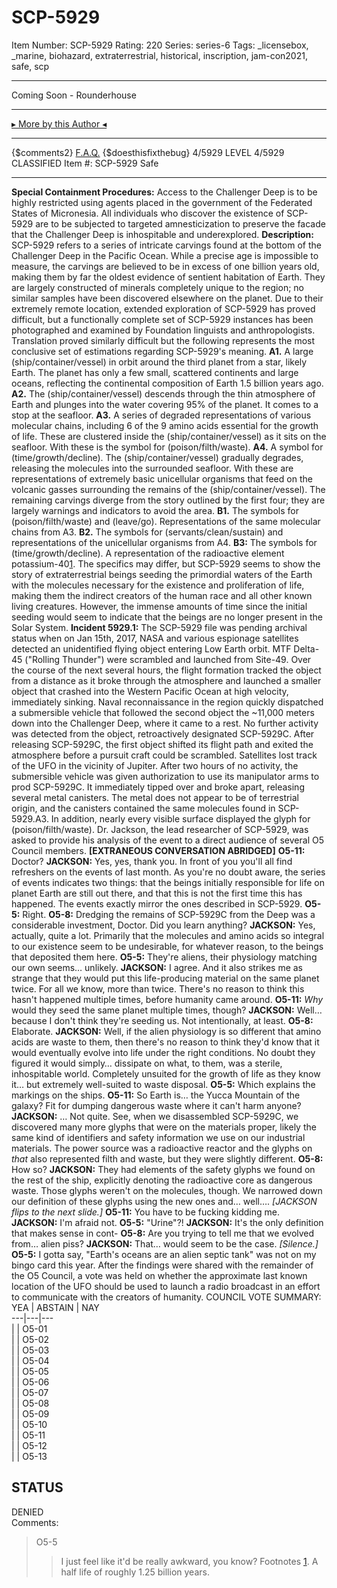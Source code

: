 # SCP-5929
Item Number: SCP-5929
Rating: 220
Series: series-6
Tags: _licensebox, _marine, biohazard, extraterrestrial, historical, inscription, jam-con2021, safe, scp

---

Coming Soon - Rounderhouse
* * *
[▸ More by this Author ◂](http://www.scp-wiki.net/rounderhouse-s-author-page)
* * *
{$comments2}
[F.A.Q.](https://scp-wiki.wikidot.com/component:info-ayers)
{$doesthisfixthebug}
4/5929 LEVEL 4/5929
CLASSIFIED
Item #: SCP-5929
Safe
* * *
**Special Containment Procedures:** Access to the Challenger Deep is to be highly restricted using agents placed in the government of the Federated States of Micronesia. All individuals who discover the existence of SCP-5929 are to be subjected to targeted amnesticization to preserve the facade that the Challenger Deep is inhospitable and underexplored.
**Description:** SCP-5929 refers to a series of intricate carvings found at the bottom of the Challenger Deep in the Pacific Ocean. While a precise age is impossible to measure, the carvings are believed to be in excess of one billion years old, making them by far the oldest evidence of sentient habitation of Earth. They are largely constructed of minerals completely unique to the region; no similar samples have been discovered elsewhere on the planet.
Due to their extremely remote location, extended exploration of SCP-5929 has proved difficult, but a functionally complete set of SCP-5929 instances has been photographed and examined by Foundation linguists and anthropologists. Translation proved similarly difficult but the following represents the most conclusive set of estimations regarding SCP-5929's meaning.
**A1.** A large (ship/container/vessel) in orbit around the third planet from a star, likely Earth. The planet has only a few small, scattered continents and large oceans, reflecting the continental composition of Earth 1.5 billion years ago.
**A2.** The (ship/container/vessel) descends through the thin atmosphere of Earth and plunges into the water covering 95% of the planet. It comes to a stop at the seafloor.
**A3.** A series of degraded representations of various molecular chains, including 6 of the 9 amino acids essential for the growth of life. These are clustered inside the (ship/container/vessel) as it sits on the seafloor. With these is the symbol for (poison/filth/waste).
**A4.** A symbol for (time/growth/decline). The (ship/container/vessel) gradually degrades, releasing the molecules into the surrounded seafloor. With these are representations of extremely basic unicellular organisms that feed on the volcanic gasses surrounding the remains of the (ship/container/vessel).
The remaining carvings diverge from the story outlined by the first four; they are largely warnings and indicators to avoid the area.
**B1.** The symbols for (poison/filth/waste) and (leave/go). Representations of the same molecular chains from A3.
**B2.** The symbols for (servants/clean/sustain) and representations of the unicellular organisms from A4.
**B3:** The symbols for (time/growth/decline). A representation of the radioactive element potassium-40[1](javascript:;).
The specifics may differ, but SCP-5929 seems to show the story of extraterrestrial beings seeding the primordial waters of the Earth with the molecules necessary for the existence and proliferation of life, making them the indirect creators of the human race and all other known living creatures. However, the immense amounts of time since the initial seeding would seem to indicate that the beings are no longer present in the Solar System.
**Incident 5929.1:** The SCP-5929 file was pending archival status when on Jan 15th, 2017, NASA and various espionage satellites detected an unidentified flying object entering Low Earth orbit. MTF Delta-45 ("Rolling Thunder") were scrambled and launched from Site-49. Over the course of the next several hours, the flight formation tracked the object from a distance as it broke through the atmosphere and launched a smaller object that crashed into the Western Pacific Ocean at high velocity, immediately sinking. Naval reconnaissance in the region quickly dispatched a submersible vehicle that followed the second object the ~11,000 meters down into the Challenger Deep, where it came to a rest. No further activity was detected from the object, retroactively designated SCP-5929C.
After releasing SCP-5929C, the first object shifted its flight path and exited the atmosphere before a pursuit craft could be scrambled. Satellites lost track of the UFO in the vicinity of Jupiter.
After two hours of no activity, the submersible vehicle was given authorization to use its manipulator arms to prod SCP-5929C. It immediately tipped over and broke apart, releasing several metal canisters. The metal does not appear to be of terrestrial origin, and the canisters contained the same molecules found in SCP-5929.A3. In addition, nearly every visible surface displayed the glyph for (poison/filth/waste).
Dr. Jackson, the lead researcher of SCP-5929, was asked to provide his analysis of the event to a direct audience of several O5 Council members.
**[EXTRANEOUS CONVERSATION ABRIDGED]**
**O5-11:** Doctor?
**JACKSON:** Yes, yes, thank you. In front of you you'll all find refreshers on the events of last month. As you're no doubt aware, the series of events indicates two things: that the beings initially responsible for life on planet Earth are still out there, and that this is not the first time this has happened. The events exactly mirror the ones described in SCP-5929.
**O5-5:** Right.
**O5-8:** Dredging the remains of SCP-5929C from the Deep was a considerable investment, Doctor. Did you learn anything?
**JACKSON:** Yes, actually, quite a lot. Primarily that the molecules and amino acids so integral to our existence seem to be undesirable, for whatever reason, to the beings that deposited them here.
**O5-5:** They're aliens, their physiology matching our own seems… unlikely.
**JACKSON:** I agree. And it also strikes me as strange that they would put this life-producing material on the same planet twice. For all we know, more than twice. There's no reason to think this hasn't happened multiple times, before humanity came around.
**O5-11:** _Why_ would they seed the same planet multiple times, though?
**JACKSON:** Well… because I don't think they're seeding us. Not intentionally, at least.
**O5-8:** Elaborate.
**JACKSON:** Well, if the alien physiology is so different that amino acids are waste to them, then there's no reason to think they'd know that it would eventually evolve into life under the right conditions. No doubt they figured it would simply… dissipate on what, to them, was a sterile, inhospitable world. Completely unsuited for the growth of life as they know it… but extremely well-suited to waste disposal.
**O5-5:** Which explains the markings on the ships.
**O5-11:** So Earth is… the Yucca Mountain of the galaxy? Fit for dumping dangerous waste where it can't harm anyone?
**JACKSON:** … Not quite. See, when we disassembled SCP-5929C, we discovered many more glyphs that were on the materials proper, likely the same kind of identifiers and safety information we use on our industrial materials. The power source was a radioactive reactor and the glyphs on _that_ also represented filth and waste, but they were slightly different.
**O5-8:** How so?
**JACKSON:** They had elements of the safety glyphs we found on the rest of the ship, explicitly denoting the radioactive core as dangerous waste. Those glyphs weren't on the molecules, though. We narrowed down our definition of these glyphs using the new ones and… well….
_[JACKSON flips to the next slide.]_
**O5-11:** You have to be fucking kidding me.
**JACKSON:** I'm afraid not.
**O5-5:** "Urine"?!
**JACKSON:** It's the only definition that makes sense in cont-
**O5-8:** Are you trying to tell me that we evolved from… alien piss?
**JACKSON:** That… would seem to be the case.
_[Silence.]_
**O5-5:** I gotta say, "Earth's oceans are an alien septic tank" was not on my bingo card this year.
After the findings were shared with the remainder of the O5 Council, a vote was held on whether the approximate last known location of the UFO should be used to launch a radio broadcast in an effort to communicate with the creators of humanity.
COUNCIL VOTE SUMMARY:
YEA | ABSTAIN | NAY  
---|---|---  
|  | O5-01  
|  | O5-02  
|  | O5-03  
|  | O5-04  
|  | O5-05  
|  | O5-06  
|  | O5-07  
|  | O5-08  
|  | O5-09  
|  | O5-10  
|  | O5-11  
|  | O5-12  
|  | O5-13  
  
STATUS  
---  
DENIED  
Comments:
> O5-5
>> I just feel like it'd be really awkward, you know?
Footnotes
[1](javascript:;). A half life of roughly 1.25 billion years.